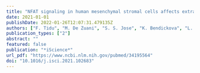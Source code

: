 ```yaml
---
title: "NFAT signaling in human mesenchymal stromal cells affects extracellular matrix remodeling and antifungal immune responses"
date: 2021-01-01
publishDate: 2022-01-26T12:07:31.479135Z
authors: ["F. Tidu", "M. De Zuani", "S. S. Jose", "K. Bendickova", "L. Kubala", "F. Caruso", "F. Cavalieri", "G. Forte", "J. Fric"]
publication_types: ["2"]
abstract: ""
featured: false
publication: "*iScience*"
url_pdf: "https://www.ncbi.nlm.nih.gov/pubmed/34195564"
doi: "10.1016/j.isci.2021.102683"
---
```


